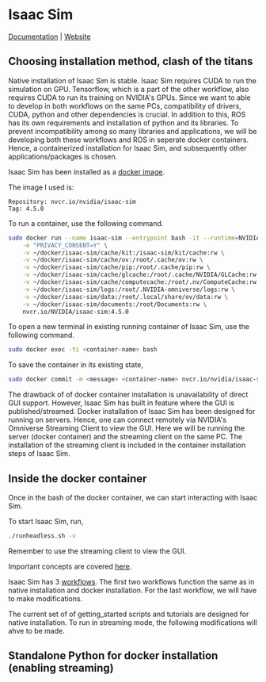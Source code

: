 # Isaac Sim

[Documentation](https://isaac-sim.github.io/IsaacLab/main/index.html) | [Website](https://developer.nvidia.com/isaac/sim)

## Choosing installation method, clash of the titans
Native installation of Isaac Sim is stable. Isaac Sim requires CUDA to run the simulation on GPU. Tensorflow, which is a part of the other workflow, also requires CUDA to run its training on NVIDIA's GPUs. Since we want to able to develop in both workflows on the same PCs, compatibility of drivers, CUDA, python and other dependencies is crucial. In addition to this, ROS has its own requirements and installation of python and its libraries. To prevent incompatibility among so many libraries and applications, we will be developing both these workflows and ROS in seperate docker containers. Hence, a containerized installation for Isaac Sim, and subsequently other applications/packages is chosen.

Isaac Sim has been installed as a [docker image](https://docs.isaacsim.omniverse.nvidia.com/4.5.0/installation/install_container.html). 

The image I used is:

    Repository: nvcr.io/nvidia/isaac-sim
    Tag: 4.5.0

To run a container, use the following command.
```bash
sudo docker run --name isaac-sim --entrypoint bash -it --runtime=NVIDIA --gpus all -e "ACCEPT_EULA=Y" --rm --network=host \
    -e "PRIVACY_CONSENT=Y" \
    -v ~/docker/isaac-sim/cache/kit:/isaac-sim/kit/cache:rw \
    -v ~/docker/isaac-sim/cache/ov:/root/.cache/ov:rw \
    -v ~/docker/isaac-sim/cache/pip:/root/.cache/pip:rw \
    -v ~/docker/isaac-sim/cache/glcache:/root/.cache/NVIDIA/GLCache:rw \
    -v ~/docker/isaac-sim/cache/computecache:/root/.nv/ComputeCache:rw \
    -v ~/docker/isaac-sim/logs:/root/.NVIDIA-omniverse/logs:rw \
    -v ~/docker/isaac-sim/data:/root/.local/share/ov/data:rw \
    -v ~/docker/isaac-sim/documents:/root/Documents:rw \
    nvcr.io/NVIDIA/isaac-sim:4.5.0
```
To open a new terminal in existing running container of Isaac Sim, use the following command.
```bash
sudo docker exec -ti <container-name> bash
```

To save the container in its existing state,
```bash
sudo docker commit -m <message> <container-name> nvcr.io/nvidia/isaac-sim:<new/old-tag>
```

The drawback of of docker container installation is unavailability of direct GUI support. However, Isaac Sim has built in feature where the GUI is published/streamed. Docker installation of Isaac Sim has been designed for running on servers. Hence, one can connect remotely via NVIDIA's Omniverse Streaming Client to view the GUI. Here we will be running the server (docker container) and the streaming client on the same PC. The installation of the streaming client is included in the container installation steps of Isaac Sim.

## Inside the docker container

Once in the bash of the docker container, we can start interacting with Isaac Sim. 

To start Isaac Sim, run,
```bash
./runheadless.sh -v
```
Remember to use the streaming client to view the GUI.

Important concepts are covered [here](https://docs.isaacsim.omniverse.nvidia.com/4.5.0/introduction/quickstart_index.html).

Isaac Sim has 3 [workflows](https://docs.isaacsim.omniverse.nvidia.com/4.5.0/introduction/workflows.html). The first two workflows function the same as in native installation and docker installation. For the last workflow, we will have to make modifications.

The current set of of getting_started scripts and tutorials are designed for native installation. To run in streaming mode, the following modifications will ahve to be made.

## Standalone Python for docker installation (enabling streaming)





